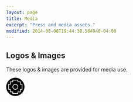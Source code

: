 ```yaml
---
layout: page
title: Media
excerpt: "Press and media assets."
modified: 2014-08-08T19:44:38.564948-04:00
---
```


## Logos & Images

These logos & images are provided for media use.

[![Inverted Logo](SirwisaBrewingCollective-cross-logo-inverted.small.png)](SirwisaBrewingCollective-cross-logo-inverted.png)